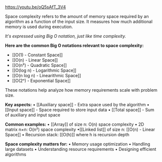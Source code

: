https://youtu.be/oQ5sAfT_3V4

Space complexity refers to the amount of memory space required by an algorithm
as a function of the input size. It measures how much additional memory is
used during execution.

*It's expressed using Big O notation, just like time complexity.*

**Here are the common Big O notations relevant to space complexity:**
- [[O(1) - Constant Space]]
- [[O(n) - Linear Space]]
- [[O(n²) - Quadratic Space]]
- [[O(log n) - Logarithmic Space]]
- [[O(n log n) - Linearithmic Space]]
- [[O(2ⁿ) - Exponential Space]]

These notations help analyze how memory requirements scale with problem size.

**Key aspects:**
• [[Auxiliary space]] - Extra space used by the algorithm
• [[Input space]] - Space required to store input data
• [[Total space]] - Sum of auxiliary and input space

**Common examples:**
• [[Array]] of size n: O(n) space complexity
• 2D matrix n×n: O(n²) space complexity
•[[Linked list]] of size n: [[O(n) - Linear Space]]
• Recursion stack: [[O(h)]] where h is recursion depth

**Space complexity matters for:**
• Memory usage optimization
• Handling large datasets
• Understanding resource requirements
• Designing efficient algorithms

